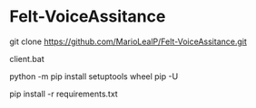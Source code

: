 # Felt-VoiceAssitance

git clone https://github.com/MarioLealP/Felt-VoiceAssitance.git

client.bat

python -m pip install setuptools wheel pip -U

pip install -r requirements.txt
